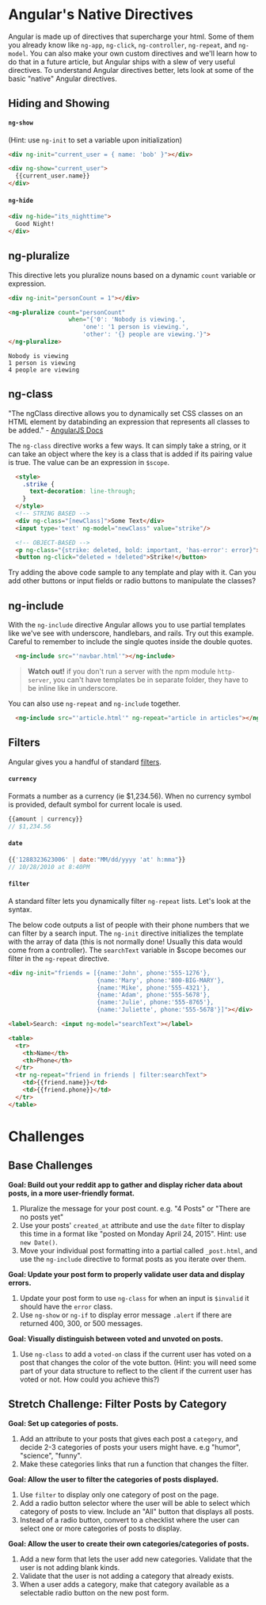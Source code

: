 # Angular's Native Directives

Angular is made up of directives that supercharge your html. Some of them you already know like `ng-app`, `ng-click`, `ng-controller`, `ng-repeat`, and `ng-model`. You can also make your own custom directives and we'll learn how to do that in a future article, but Angular ships with a slew of very useful directives. To understand Angular directives better, lets look at some of the basic "native" Angular directives.

## Hiding and Showing

#### `ng-show`
(Hint: use `ng-init` to set a variable upon initialization)

```html
<div ng-init="current_user = { name: 'bob' }"></div>

<div ng-show="current_user">
  {{current_user.name}}
</div>
```

#### `ng-hide`
```html
<div ng-hide="its_nighttime">
  Good Night!
</div>
```

## ng-pluralize

This directive lets you pluralize nouns based on a dynamic `count` variable or expression.

```html
<div ng-init="personCount = 1"></div>

<ng-pluralize count="personCount"
                 when="{'0': 'Nobody is viewing.',
                     'one': '1 person is viewing.',
                     'other': '{} people are viewing.'}">
</ng-pluralize>
```

```
Nobody is viewing
1 person is viewing
4 people are viewing
```

## ng-class

"The ngClass directive allows you to dynamically set CSS classes on an HTML element by databinding an expression that represents all classes to be added." - [AngularJS Docs](https://docs.angularjs.org/api/ng/directive/ngClass)

The `ng-class` directive works a few ways. It can simply take a string, or it can take an object where the key is a class that is added if its pairing value is true. The value can be an expression in `$scope`.

```html
  <style>
    .strike {
      text-decoration: line-through;
    }
  </style>
  <!-- STRING BASED -->
  <div ng-class="[newClass]">Some Text</div>
  <input type='text' ng-model="newClass" value="strike"/>

  <!-- OBJECT-BASED -->
  <p ng-class="{strike: deleted, bold: important, 'has-error': error}">Map Syntax Example</p>
  <button ng-click="deleted = !deleted">Strike!</button>
```

Try adding the above code sample to any template and play with it. Can you add other buttons or input fields or radio buttons to manipulate the classes?

## ng-include

With the `ng-include` directive Angular allows you to use partial templates like we've see with underscore, handlebars, and rails. Try out this example. Careful to remember to include the single quotes inside the double quotes.

```html
  <ng-include src="'navbar.html'"></ng-include>
```
> **Watch out!** if you don't run a server with the npm module `http-server`, you can't have templates be in separate folder, they have to be inline like in underscore.

You can also use `ng-repeat` and `ng-include` together.

```html
  <ng-include src="'article.html'" ng-repeat="article in articles"></ng-include>
```

## Filters

Angular gives you a handful of standard [filters](https://docs.angularjs.org/api/ng/filter).

#### `currency`
Formats a number as a currency (ie $1,234.56). When no currency symbol is provided, default symbol for current locale is used.

```js
{{amount | currency}}
// $1,234.56
```

#### `date`

```js
{{'1288323623006' | date:"MM/dd/yyyy 'at' h:mma"}}
// 10/28/2010 at 8:40PM
```

#### `filter`

A standard filter lets you dynamically filter `ng-repeat` lists. Let's look at the syntax.

The below code outputs a list of people with their phone numbers that we can filter by a search input. The `ng-init` directive initializes the template with the array of data (this is not normally done! Usually this data would come from a controller). The `searchText` variable in $scope becomes our filter in the `ng-repeat` directive.

```html
<div ng-init="friends = [{name:'John', phone:'555-1276'},
                         {name:'Mary', phone:'800-BIG-MARY'},
                         {name:'Mike', phone:'555-4321'},
                         {name:'Adam', phone:'555-5678'},
                         {name:'Julie', phone:'555-8765'},
                         {name:'Juliette', phone:'555-5678'}]"></div>

<label>Search: <input ng-model="searchText"></label>

<table>
  <tr>
    <th>Name</th>
    <th>Phone</th>
  </tr>
  <tr ng-repeat="friend in friends | filter:searchText">
    <td>{{friend.name}}</td>
    <td>{{friend.phone}}</td>
  </tr>
</table>
```

# Challenges

## Base Challenges

**Goal: Build out your reddit app to gather and display richer data about posts, in a more user-friendly format.**

1. Pluralize the message for your post count. e.g. "4 Posts" or "There are no posts yet"
1. Use your posts' `created_at` attribute and use the `date` filter to display this time in a format like "posted on Monday April 24, 2015". Hint: use `new Date()`.
1. Move your individual post formatting into a partial called `_post.html`, and use the `ng-include` directive to format posts as you iterate over them.

**Goal: Update your post form to properly validate user data and display errors.**

1. Update your post form to use `ng-class` for when an input is `$invalid` it should have the `error` class.
1. Use `ng-show` or `ng-if` to display error message `.alert` if there are returned 400, 300, or 500 messages.

**Goal: Visually distinguish between voted and unvoted on posts.**

1. Use `ng-class` to add a `voted-on` class if the current user has voted on a post that changes the color of the vote button. (Hint: you will need some part of your data structure to reflect to the client if the current user has voted or not. How could you achieve this?)

## Stretch Challenge: Filter Posts by Category

**Goal: Set up categories of posts.**

1. Add an attribute to your posts that gives each post a `category`, and decide 2-3 categories of posts your users might have. e.g "humor", "science", "funny".
1. Make these categories links that run a function that changes the filter.

**Goal: Allow the user to filter the categories of posts displayed.**

1. Use `filter` to display only one category of post on the page.  
1. Add a radio button selector where the user will be able to select which category of posts to view. Include an "All" button that displays all posts.
1. Instead of a radio button, convert to a checklist where the user can select one or more categories of posts to display.

**Goal: Allow the user to create their own categories/categories of posts.**

1. Add a new form that lets the user add new categories. Validate that the user is not adding blank kinds.
2. Validate that the user is not adding a category that already exists.
2. When a user adds a category, make that category available as a selectable radio button on the new post form.
